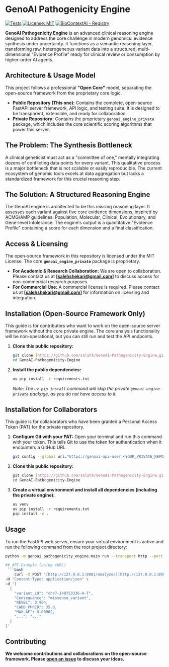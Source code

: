 # GenoAI Pathogenicity Engine

[![Tests](https://img.shields.io/github/actions/workflow/status/salshk/GenoAI-Pathogenicity-Engine/test.yaml?branch=main)](https://github.com/salshk/GenoAI-Pathogenicity-Engine/actions/workflows/test.yaml)
[![License: MIT](https://img.shields.io/badge/License-MIT-yellow.svg)](https://opensource.org/licenses/MIT)
[![BioContextAI - Registry](https://img.shields.io/badge/Registry-package?style=flat&label=BioContextAI&labelColor=%23fff&color=%233555a1&link=https%3A%2F%2Fbiocontext.ai%2Fregistry)](https://biocontext.ai/registry)

**GenoAI Pathogenicity Engine** is an advanced clinical reasoning engine designed to address the core challenge in modern genomics: evidence synthesis under uncertainty. It functions as a semantic reasoning layer, transforming raw, heterogeneous variant data into a structured, multi-dimensional "Evidence Profile" ready for clinical review or consumption by higher-order AI agents.

## Architecture & Usage Model

This project follows a professional **"Open Core"** model, separating the open-source framework from the proprietary core logic.

* **Public Repository (This one):** Contains the complete, open-source FastAPI server framework, API logic, and testing suite. It is designed to be transparent, extensible, and ready for collaboration.
* **Private Repository:** Contains the proprietary `genoai_engine_private` package, which includes the core scientific scoring algorithms that power this server.

## The Problem: The Synthesis Bottleneck

A clinical geneticist must act as a "committee of one," mentally integrating dozens of conflicting data points for every variant. This qualitative process is a major bottleneck that is not scalable or easily reproducible. The current ecosystem of genomic tools excels at data aggregation but lacks a standardized framework for this crucial reasoning step.

## The Solution: A Structured Reasoning Engine

The GenoAI engine is architected to be this missing reasoning layer. It assesses each variant against five core evidence dimensions, inspired by ACMG/AMP guidelines: Population, Molecular, Clinical, Evolutionary, and Gene-level Intolerance. The engine's output is a quantitative "Evidence Profile" containing a score for each dimension and a final classification.

## Access & Licensing

The open-source framework in this repository is licensed under the MIT License. The core **`genoai_engine_private`** package is proprietary.

* **For Academic & Research Collaboration:** We are open to collaboration. Please contact us at **[salehshekari@gmail.com]** to discuss access for non-commercial research purposes.
* **For Commercial Use:** A commercial license is required. Please contact us at **[salehshekari@gmail.com]** for information on licensing and integration.

## Installation (Open-Source Framework Only)

This guide is for contributors who want to work on the open-source server framework without the core private engine. The core analysis functionality will be non-operational, but you can still run and test the API endpoints.

1.  **Clone this public repository:**
    ```bash
    git clone [https://github.com/salshk/GenoAI-Pathogenicity-Engine.git](https://github.com/salshk/GenoAI-Pathogenicity-Engine.git)
    cd GenoAI-Pathogenicity-Engine
    ```
2.  **Install the public dependencies:**
    ```bash
    uv pip install -r requirements.txt
    ```
    *Note: The `uv pip install` command will skip the private `genoai-engine-private` package, as you do not have access to it.*

## Installation for Collaborators

This guide is for collaborators who have been granted a Personal Access Token (PAT) for the private repository.

1.  **Configure Git with your PAT:** Open your terminal and run this command with your token. This tells Git to use the token for authentication when it encounters a GitHub URL.
    ```bash
    git config --global url."https://genoai-api-user:<YOUR_PRIVATE_REPO_TOKEN>@github.com".insteadOf "[https://github.com](https://github.com)"
    ```
2.  **Clone this public repository:**
    ```bash
    git clone [https://github.com/salshk/GenoAI-Pathogenicity-Engine.git](https://github.com/salshk/GenoAI-Pathogenicity-Engine.git)
    cd GenoAI-Pathogenicity-Engine
    ```
3.  **Create a virtual environment and install all dependencies (including the private engine):**
    ```bash
    uv venv
    uv pip install -r requirements.txt
    pip install -e .
    ```

## Usage

To run the FastAPI web server, ensure your virtual environment is active and run the following command from the root project directory:
```bash
python -m genoai_pathogenicity_engine.main run --transport http --port 8001

## API Example (using cURL)
 ```bash
    curl -X POST "[http://127.0.0.1:8001/analyze/](http://127.0.0.1:8001/analyze/)" \
-H "Content-Type: application/json" \
-d '[
  {
    "variant_id": "chr7-140753336-A-T",
    "Consequence": "missense_variant",
    "REVEL": 0.964,
    "CADD_PHRED": 35.0,
    "MAX_AF": 0.00002,
    "...": "..."  
  }
]'
```

## Contributing
**We welcome contributions and collaborations on the open-source framework. Please [open an issue](https://github.com/salshk/GenoAI-Pathogenicity-Engine/issues) to discuss your ideas.**
